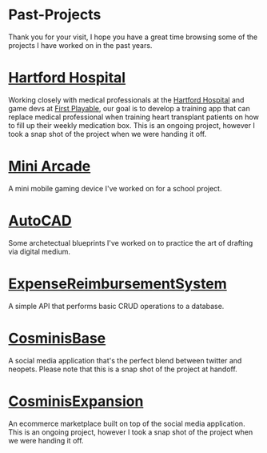# Past-Projects
Thank you for your visit, I hope you have a great time browsing some of the projects I have worked on in the past years.

# [Hartford Hospital](https://github.com/SenLongYu/Past-Projects/tree/main/Hartford-Hospital)
Working closely with medical professionals at the [Hartford Hospital](https://hartfordhospital.org/) and game devs at [First Playable](http://www.1stplayable.com/), our goal is to develop a training app that can replace medical professional when training heart transplant patients on how to fill up their weekly medication box. This is an ongoing project, however I took a snap shot of the project when we were handing it off.

# [Mini Arcade](https://github.com/SenLongYu/Past-Projects/tree/main/Mini-Arcade)
A mini mobile gaming device I've worked on for a school project.

# [AutoCAD](https://github.com/SenLongYu/Past-Projects/tree/main/AutoCAD)
Some archetectual blueprints I've worked on to practice the art of drafting via digital medium.

# [ExpenseReimbursementSystem](https://github.com/SenLongYu/Past-Projects/tree/main/ExpenseReimbursementSystem)
A simple API that performs basic CRUD operations to a database.

# [CosminisBase](https://github.com/SenLongYu/Past-Projects/tree/main/CosminisBase)
A social media application that's the perfect blend between twitter and neopets. Please note that this is a snap shot of the project at handoff.

# [CosminisExpansion](https://github.com/SenLongYu/Past-Projects/tree/main/CosminisExpansion)
An ecommerce marketplace built on top of the social media application. This is an ongoing project, however I took a snap shot of the project when we were handing it off.
